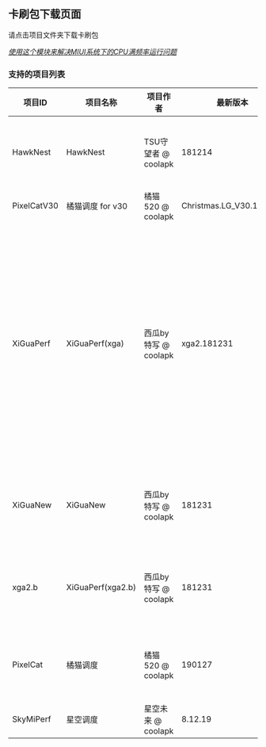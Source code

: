 ## 卡刷包下载页面
请点击项目文件夹下载卡刷包

[*使用这个模块来解决MIUI系统下的CPU满频率运行问题*](./miuiPerfRemover.zip)

### 支持的项目列表
| 项目ID | 项目名称 | 项目作者 | 最新版本 | 支持的SoC |
|-|-|-|-|-|
|HawkNest|HawkNest|TSU守望者 @ coolapk|181214|helio_p10 helio_x10 sd_410 sd_650 sd_660 sd_810 sd_820|
|PixelCatV30|橘猫调度 for v30|橘猫520 @ coolapk|Christmas.LG_V30.181225|sd_835|
|XiGuaPerf|XiGuaPerf(xga)|西瓜by特写 @ coolapk|xga2.181231|exynos_8890 exynos_8895 kirin_650 mt6750 sd_400 sd_410 sd_425 sd_430 sd_435 sd_450 sd_615 sd_616 sd_625 sd_630 sd_636 sd_650 sd_653 sd_660 sd_801 sd_808 sd_810 sd_820 sd_821 sd_835|
|XiGuaNew|XiGuaNew|西瓜by特写 @ coolapk|181231|sd_430 sd_625 sd_630 sd_636 sd_650 sd_660 sd_821 sd_835|
|xga2.b|XiGuaPerf(xga2.b)|西瓜by特写 @ coolapk|181231|sd_400 sd_435 sd_625 sd_650 sd_653 sd_660 sd_801 sd_835|
|PixelCat|橘猫调度|橘猫520 @ coolapk|190127|exynos_8895 exynos_9810 sd_636 sd_660 sd_820 sd_821 sd_835|
|SkyMiPerf|星空调度|星空未来 @ coolapk|8.12.19|sd_835|
